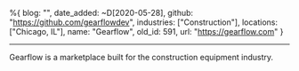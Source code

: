 %{
  blog: "",
  date_added: ~D[2020-05-28],
  github: "https://github.com/gearflowdev",
  industries: ["Construction"],
  locations: ["Chicago, IL"],
  name: "Gearflow",
  old_id: 591,
  url: "https://gearflow.com"
}

---

Gearflow is a marketplace built for the construction equipment industry.
